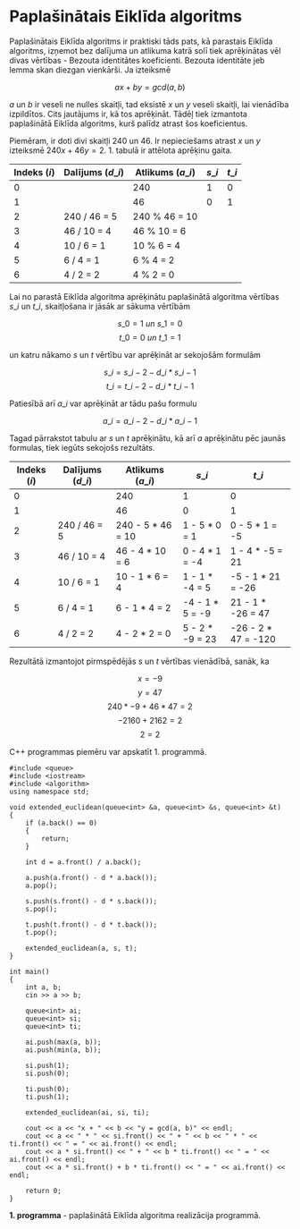 # Paplašinātais Eiklīda algoritms

Paplašinātais Eiklīda algoritms ir praktiski tāds pats, kā parastais Eiklīda algoritms, izņemot bez dalījuma un atlikuma katrā solī tiek aprēķinātas vēl divas vērtības - Bezouta identitātes koeficienti. Bezouta identitāte jeb lemma skan diezgan vienkārši. Ja izteiksmē

$$ax + by = gcd(a, b)$$

$a$ un $b$ ir veseli ne nulles skaitļi, tad eksistē $x$ un $y$ veseli skaitļi, lai vienādība izpildītos. Cits jautājums ir, kā tos aprēķināt. Tādēļ tiek izmantota paplašinātā Eiklīda algoritms, kurš palīdz atrast šos koeficientus.

Piemēram, ir doti divi skaitļi 240 un 46. Ir nepieciešams atrast $x$ un $y$ izteiksmē $240x + 46y = 2$. 1. tabulā ir attēlota aprēķinu gaita.

| Indeks ($i$) | Dalījums ($d\_i$) | Atlikums ($a\_i$) | $s\_i$ | $t\_i$ |
| --- | --- | --- | --- | --- |
| 0 |  | 240 | 1 | 0 |
| 1 |  | 46 | 0 | 1 |
| 2 | 240 / 46 = 5 | 240 % 46 = 10 | | |
| 3 | 46 / 10 = 4 | 46 % 10 = 6 | | |
| 4 | 10 / 6 = 1 | 10 % 6 = 4 | | |
| 5 | 6 / 4 = 1 | 6 % 4 = 2 | | |
| 6 | 4 / 2 = 2 | 4 % 2 = 0 | | |

Lai no parastā Eiklīda algoritma aprēķinātu paplašinātā algoritma vērtības $s\_i$ un $t\_i$, skaitļošana ir jāsāk ar sākuma vērtībām

$$s\_0 = 1\ un\ s\_1 = 0$$
$$t\_0 = 0\ un\ t\_1 = 1$$

un katru nākamo $s$ un $t$ vērtību var aprēķināt ar sekojošām formulām

$$s\_i = s\_{i-2} - d\_i * s\_{i-1}$$
$$t\_i = t\_{i-2} - d\_i * t\_{i-1}$$

Patiesībā arī $a\_i$ var aprēķināt ar tādu pašu formulu

$$a\_i = a\_{i-2} - d\_i * a\_{i-1}$$

Tagad pārrakstot tabulu ar $s$ un $t$ aprēķinātu, kā arī $a$ aprēķinātu pēc jaunās formulas, tiek iegūts sekojošs rezultāts.

| Indeks ($i$) | Dalījums ($d\_i$) | Atlikums ($a\_i$) | $s\_i$ | $t\_i$ |
| --- | --- | --- | --- | --- |
| 0 |  | 240 | 1 | 0 |
| 1 |  | 46 | 0 | 1 |
| 2 | 240 / 46 = 5 | 240 - 5 * 46 = 10 | 1 - 5 * 0 = 1 | 0 - 5 * 1 = -5 |
| 3 | 46 / 10 = 4 | 46 - 4 * 10 = 6 | 0 - 4 * 1 = -4 | 1 - 4 * -5 = 21 |
| 4 | 10 / 6 = 1 | 10 - 1 * 6 = 4 | 1 - 1 * -4 = 5 | -5 - 1 * 21 = -26 |
| 5 | 6 / 4 = 1 | 6 - 1 * 4 = 2 | -4 - 1 * 5 = -9 | 21 - 1 * -26 = 47 |
| 6 | 4 / 2 = 2 | 4 - 2 * 2 = 0 | 5 - 2 * -9 = 23 | -26 - 2 * 47 = -120 |

Rezultātā izmantojot pirmspēdējās $s$ un $t$ vērtības vienādībā, sanāk, ka

$$x = -9$$
$$y = 47$$
$$240 * -9 + 46 * 47 = 2$$
$$-2160 + 2162 = 2$$
$$2 = 2$$

C++ programmas piemēru var apskatīt 1. programmā.

```
#include <queue>
#include <iostream>
#include <algorithm>
using namespace std;

void extended_euclidean(queue<int> &a, queue<int> &s, queue<int> &t)
{
    if (a.back() == 0)
    {
        return;
    }

    int d = a.front() / a.back();

    a.push(a.front() - d * a.back());
    a.pop();

    s.push(s.front() - d * s.back());
    s.pop();

    t.push(t.front() - d * t.back());
    t.pop();

    extended_euclidean(a, s, t);
}

int main()
{
    int a, b;
    cin >> a >> b;

    queue<int> ai;
    queue<int> si;
    queue<int> ti;

    ai.push(max(a, b));
    ai.push(min(a, b));

    si.push(1);
    si.push(0);

    ti.push(0);
    ti.push(1);

    extended_euclidean(ai, si, ti);

    cout << a << "x + " << b << "y = gcd(a, b)" << endl;
    cout << a << " * " << si.front() << " + " << b << " * " << ti.front() << " = " << ai.front() << endl;
    cout << a * si.front() << " + " << b * ti.front() << " = " << ai.front() << endl;
    cout << a * si.front() + b * ti.front() << " = " << ai.front() << endl;

    return 0;
}
```


**1. programma** - paplašinātā Eiklīda algoritma realizācija programmā.
